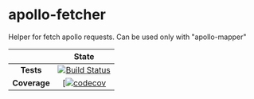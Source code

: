 # apollo-fetcher

Helper for fetch apollo requests. Can be used only with "apollo-mapper"


| | **State** |
| :---: | :---: |
| **Tests** | [![Build Status](https://travis-ci.org/Lumyk/apollo-fetcher.svg?branch=master)](https://travis-ci.org/Lumyk/apollo-fetcher) |
| **Coverage** | [[![codecov](https://codecov.io/gh/Lumyk/apollo-fetcher/branch/master/graph/badge.svg)](https://codecov.io/gh/Lumyk/apollo-fetcher) |
